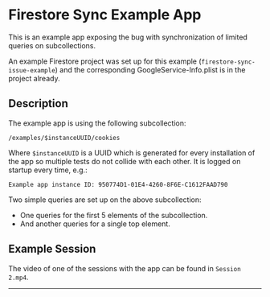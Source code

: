 # Firestore Sync Example App

This is an example app exposing the bug with synchronization of limited queries on subcollections.

An example Firestore project was set up for this example (`firestore-sync-issue-example`) and the corresponding GoogleService-Info.plist is in the project already.

## Description

The example app is using the following subcollection:

`/examples/$instanceUUID/cookies`

Where `$instanceUUID` is a UUID which is generated for every installation of the app so multiple tests do not collide with each other. It is logged on startup every time, e.g.:

    Example app instance ID: 950774D1-01E4-4260-8F6E-C1612FAAD790

Two simple queries are set up on the above subcollection:

- One queries for the first 5 elements of the subcollection.
- And another queries for a single top element.

## Example Session

The video of one of the sessions with the app can be found in `Session 2.mp4`.

---
